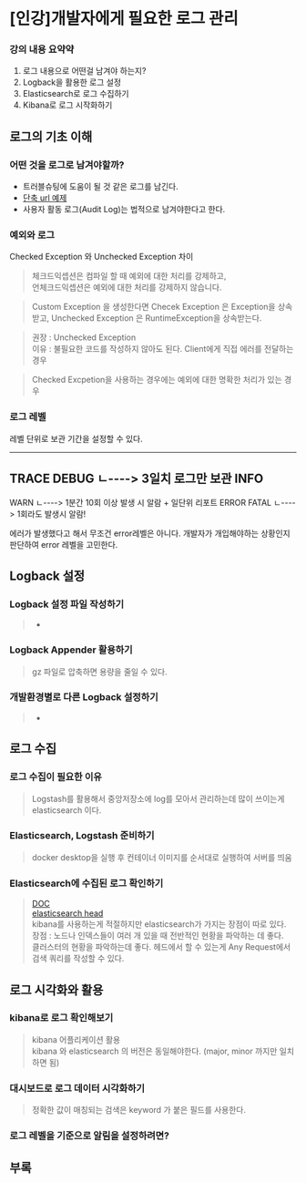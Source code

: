 # [인강]개발자에게 필요한 로그 관리

### 강의 내용 요약약
1. 로그 내용으로 어떤걸 남겨야 하는지?
2. Logback을 활용한 로그 설정
3. Elasticsearch로 로그 수집하기
4. Kibana로 로그 시작화하기

## 로그의 기초 이해
### 어떤 것을 로그로 남겨야할까?
- 트러블슈팅에 도움이 될 것 같은 로그를 남긴다.  
- [단축 url 예제](https://github.com/lleellee0/shorten-url-for-logging)  
- 사용자 활동 로그(Audit Log)는 법적으로 남겨야한다고 한다.  

### 예외와 로그
Checked Exception 와 Unchecked Exception 차이
> 체크드익셉션은 컴파일 할 때 예외에 대한 처리를 강제하고,  
> 언체크드익셉션은 예외에 대한 처리를 강제하지 않습니다.  

> Custom Exception 을 생성한다면
> Checek Exception 은 Exception을 상속받고, Unchecked Exception 은 RuntimeException을 상속받는다.  

> 권장 : Unchecked Exception  
> 이유 : 불필요한 코드를 작성하지 않아도 된다. Client에게 직접 에러를 전달하는 경우

> Checked Excpetion을 사용하는 경우에는 예외에 대한 명확한 처리가 있는 경우  
### 로그 레벨
레벨 단위로 보관 기간을 설정할 수 있다.

------
TRACE
DEBUG
ㄴ---->  3일치 로그만 보관
INFO
------
WARN
ㄴ----> 1분간 10회 이상 발생 시 알람 + 일단위 리포트
ERROR
FATAL
ㄴ----> 1회라도 발생시 알람!

에러가 발생했다고 해서 무조건 error레벨은 아니다.
개발자가 개입해야하는 상황인지 판단하여 error 레벨을 고민한다.


## Logback 설정
### Logback 설정 파일 작성하기
> -  
### Logback Appender 활용하기
> gz 파일로 압축하면 용량을 줄일 수 있다.  
### 개발환경별로 다른 Logback 설정하기
> -

## 로그 수집
### 로그 수집이 필요한 이유
> Logstash를 활용해서 중앙저장소에 log를 모아서 관리하는데 많이 쓰이는게 elasticsearch 이다.  

### Elasticsearch, Logstash 준비하기
> docker desktop을 실행 후 컨테이너 이미지를 순서대로 실행하여 서버를 띄움

### Elasticsearch에 수집된 로그 확인하기
> [DOC](https://www.elastic.co/guide/en/elasticsearch/reference/current/search-your-data.html)  
> [elasticsearch head](https://chromewebstore.google.com/detail/multi-elasticsearch-heads/cpmmilfkofbeimbmgiclohpodggeheim?hl=ko)  
> kibana를 사용하는게 적절하지만 elasticsearch가 가지는 장점이 따로 있다.  
> 장점 : 노드나 인덱스들이 여러 개 있을 때 전반적인 현황을 파악하는 데 좋다.  
> 클러스터의 현황을 파악하는데 좋다.
> 헤드에서 할 수 있는게 Any Request에서 검색 쿼리를 작성할 수 있다.

## 로그 시각화와 활용
### kibana로 로그 확인해보기
> kibana 어플리케이션 활용  
> kibana 와 elasticsearch 의 버전은 동일해야한다. (major, minor 까지만 일치하면 됨)  

### 대시보드로 로그 데이터 시각화하기
> 정확한 값이 매칭되는 검색은 keyword 가 붙은 필드를 사용한다.  

### 로그 레벨을 기준으로 알림을 설정하려면?

## 부록